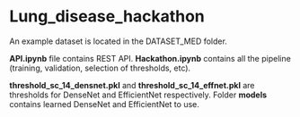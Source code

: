# Lung_disease_hackathon

An example dataset is located in the DATASET_MED folder.

**API.ipynb** file contains REST API.
**Hackathon.ipynb** contains all the pipeline (training, validation, selection of thresholds, etc).

**threshold_sc_14_densnet.pkl** and **threshold_sc_14_effnet.pkl** are thresholds for DenseNet and EfficientNet respectively.
Folder **models** contains learned DenseNet and EfficientNet to use.
